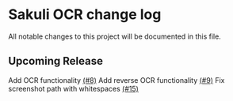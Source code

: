 # Sakuli OCR change log

All notable changes to this project will be documented in this file.

## Upcoming Release

Add OCR functionality [(#8)](https://github.com/sakuli/sakuli-ocr/issues/8)
Add reverse OCR functionality [(#9)](https://github.com/sakuli/sakuli-ocr/issues/9)
Fix screenshot path with whitespaces [(#15)](https://github.com/sakuli/sakuli-ocr/issues/15)
